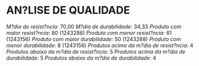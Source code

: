 # AN?LISE DE QUALIDADE
*M?dia de resist?ncia:* 70,00
*M?dia de durabilidade:* 34,33
*Produto com maior resist?ncia:* 80 (1243288)
*Produto com menor resist?ncia:* 61 (1243156)
*Produto com maior durabilidade:* 50 (1243288)
*Produto com menor durabilidade:* 8 (1243156)
*Produtos acima da m?dia de resist?ncia:* 4
 *Produtos abaixo da m?dia de resist?ncia:* 5
*Produtos acima da m?dia de durabilidade:* 5
*Produtos abaixo da m?dia de durabilidade:* 4

